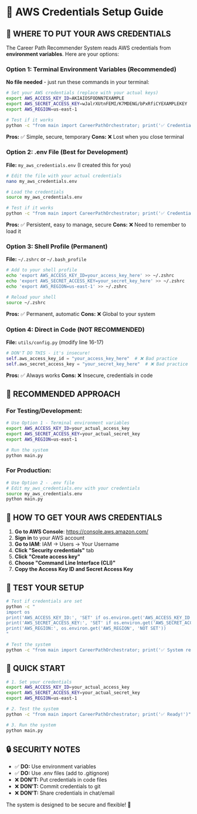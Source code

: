 # 🔐 AWS Credentials Setup Guide

## 🎯 **WHERE TO PUT YOUR AWS CREDENTIALS**

The Career Path Recommender System reads AWS credentials from **environment variables**. Here are your options:

### **Option 1: Terminal Environment Variables (Recommended)**

**No file needed** - just run these commands in your terminal:

```bash
# Set your AWS credentials (replace with your actual keys)
export AWS_ACCESS_KEY_ID=AKIAIOSFODNN7EXAMPLE
export AWS_SECRET_ACCESS_KEY=wJalrXUtnFEMI/K7MDENG/bPxRfiCYEXAMPLEKEY
export AWS_REGION=us-east-1

# Test if it works
python -c "from main import CareerPathOrchestrator; print('✅ Credentials set successfully')"
```

**Pros:** ✅ Simple, secure, temporary
**Cons:** ❌ Lost when you close terminal

### **Option 2: .env File (Best for Development)**

**File:** `my_aws_credentials.env` (I created this for you)

```bash
# Edit the file with your actual credentials
nano my_aws_credentials.env

# Load the credentials
source my_aws_credentials.env

# Test if it works
python -c "from main import CareerPathOrchestrator; print('✅ Credentials loaded')"
```

**Pros:** ✅ Persistent, easy to manage, secure
**Cons:** ❌ Need to remember to load it

### **Option 3: Shell Profile (Permanent)**

**File:** `~/.zshrc` or `~/.bash_profile`

```bash
# Add to your shell profile
echo 'export AWS_ACCESS_KEY_ID=your_access_key_here' >> ~/.zshrc
echo 'export AWS_SECRET_ACCESS_KEY=your_secret_key_here' >> ~/.zshrc
echo 'export AWS_REGION=us-east-1' >> ~/.zshrc

# Reload your shell
source ~/.zshrc
```

**Pros:** ✅ Permanent, automatic
**Cons:** ❌ Global to your system

### **Option 4: Direct in Code (NOT RECOMMENDED)**

**File:** `utils/config.py` (modify line 16-17)

```python
# DON'T DO THIS - it's insecure!
self.aws_access_key_id = "your_access_key_here"  # ❌ Bad practice
self.aws_secret_access_key = "your_secret_key_here"  # ❌ Bad practice
```

**Pros:** ✅ Always works
**Cons:** ❌ Insecure, credentials in code

## 🚀 **RECOMMENDED APPROACH**

### **For Testing/Development:**
```bash
# Use Option 1 - Terminal environment variables
export AWS_ACCESS_KEY_ID=your_actual_access_key
export AWS_SECRET_ACCESS_KEY=your_actual_secret_key
export AWS_REGION=us-east-1

# Run the system
python main.py
```

### **For Production:**
```bash
# Use Option 2 - .env file
# Edit my_aws_credentials.env with your credentials
source my_aws_credentials.env
python main.py
```

## 🔧 **HOW TO GET YOUR AWS CREDENTIALS**

1. **Go to AWS Console**: https://console.aws.amazon.com/
2. **Sign in** to your AWS account
3. **Go to IAM**: IAM → Users → Your Username
4. **Click "Security credentials"** tab
5. **Click "Create access key"**
6. **Choose "Command Line Interface (CLI)"**
7. **Copy the Access Key ID and Secret Access Key**

## 🧪 **TEST YOUR SETUP**

```bash
# Test if credentials are set
python -c "
import os
print('AWS_ACCESS_KEY_ID:', 'SET' if os.environ.get('AWS_ACCESS_KEY_ID') else 'NOT SET')
print('AWS_SECRET_ACCESS_KEY:', 'SET' if os.environ.get('AWS_SECRET_ACCESS_KEY') else 'NOT SET')
print('AWS_REGION:', os.environ.get('AWS_REGION', 'NOT SET'))
"

# Test the system
python -c "from main import CareerPathOrchestrator; print('✅ System ready!')"
```

## 🎯 **QUICK START**

```bash
# 1. Set your credentials
export AWS_ACCESS_KEY_ID=your_actual_access_key
export AWS_SECRET_ACCESS_KEY=your_actual_secret_key
export AWS_REGION=us-east-1

# 2. Test the system
python -c "from main import CareerPathOrchestrator; print('✅ Ready!')"

# 3. Run the system
python main.py
```

## 🔒 **SECURITY NOTES**

- ✅ **DO:** Use environment variables
- ✅ **DO:** Use .env files (add to .gitignore)
- ❌ **DON'T:** Put credentials in code files
- ❌ **DON'T:** Commit credentials to git
- ❌ **DON'T:** Share credentials in chat/email

The system is designed to be secure and flexible! 🚀
